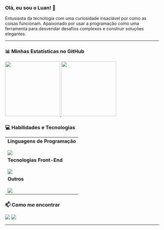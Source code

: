 ### Olá, eu sou o Luan! 👋

Entusiasta da tecnologia com uma curiosidade insaciável por como as coisas funcionam. Apaixonado por usar a programação como uma ferramenta para desvendar desafios complexos e construir soluções elegantes.

---

### 📊 Minhas Estatísticas no GitHub

<a href="https://github.com/Luanbr10">
  <img height="180em" src="https://github-readme-stats.vercel.app/api?username=Luanbr10&show_icons=true&theme=dracula&include_all_commits=true&count_private=true"/>
  <img height="180em" src="https://github-readme-stats.vercel.app/api/top-langs/?username=Luanbr10&layout=compact&langs_count=7&theme=dracula"/>
</a>

### 💻 Habilidades e Tecnologias

<table>
  <tr>
    <td valign="top" width="100%">
      <strong>Linguagens de Programação</strong><br><br>
      <a href="https://skillicons.dev">
        <img src="https://skillicons.dev/icons?i=c,cpp,java&theme=dark" />
      </a>
    </td>
  </tr>
  <tr>
    <td valign="top" width="100%">
      <strong>Tecnologias Front-End</strong><br><br>
      <a href="https://skillicons.dev">
        <img src="https://skillicons.dev/icons?i=html,css,js,nodejs&theme=dark" />
      </a>
    </td>
  </tr>
  <tr>
    <td valign="top" width="100%">
      <strong>Outros</strong><br><br>
      <a href="https://skillicons.dev">
        <img src="https://skillicons.dev/icons?i=linux,git,github&theme=dark" />
      </a>
    </td>
  </tr>
</table>

### 📫 Como me encontrar

<div> 
  <a href="https://www.linkedin.com/in/luan-borges-1186b735b" target="_blank"><img src="https://img.shields.io/badge/-LinkedIn-%230077B5?style=for-the-badge&logo=linkedin&logoColor=white" target="_blank"></a> 
  <a href="mailto:luanbrgs1@gmail.com"><img src="https://img.shields.io/badge/Gmail-D14836?style=for-the-badge&logo=gmail&logoColor=white" target="_blank"></a>
</div>

---
